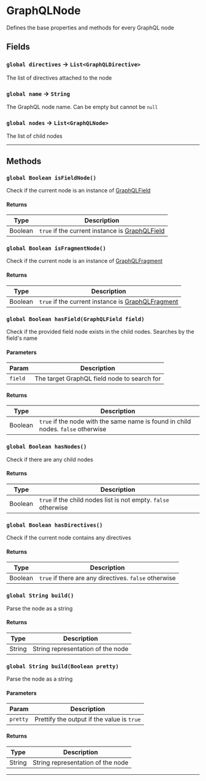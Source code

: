 # GraphQLNode

Defines the base properties and methods for every GraphQL node

## Fields

### `global directives` → `List<GraphQLDirective>`

The list of directives attached to the node

### `global name` → `String`

The GraphQL node name. Can be empty but cannot be `null`

### `global nodes` → `List<GraphQLNode>`

The list of child nodes

---

## Methods

### `global Boolean isFieldNode()`

Check if the current node is an instance of [GraphQLField](/types/Query/GraphQLField.md)

#### Returns

| Type    | Description                                                                    |
| ------- | ------------------------------------------------------------------------------ |
| Boolean | `true` if the current instance is [GraphQLField](/types/Query/GraphQLField.md) |

### `global Boolean isFragmentNode()`

Check if the current node is an instance of [GraphQLFragment](/types/Query/GraphQLFragment.md)

#### Returns

| Type    | Description                                                                          |
| ------- | ------------------------------------------------------------------------------------ |
| Boolean | `true` if the current instance is [GraphQLFragment](/types/Query/GraphQLFragment.md) |

### `global Boolean hasField(GraphQLField field)`

Check if the provided field node exists in the child nodes. Searches by the field's name

#### Parameters

| Param   | Description                                 |
| ------- | ------------------------------------------- |
| `field` | The target GraphQL field node to search for |

#### Returns

| Type    | Description                                                                      |
| ------- | -------------------------------------------------------------------------------- |
| Boolean | `true` if the node with the same name is found in child nodes. `false` otherwise |

### `global Boolean hasNodes()`

Check if there are any child nodes

#### Returns

| Type    | Description                                                    |
| ------- | -------------------------------------------------------------- |
| Boolean | `true` if the child nodes list is not empty. `false` otherwise |

### `global Boolean hasDirectives()`

Check if the current node contains any directives

#### Returns

| Type    | Description                                           |
| ------- | ----------------------------------------------------- |
| Boolean | `true` if there are any directives. `false` otherwise |

### `global String build()`

Parse the node as a string

#### Returns

| Type   | Description                       |
| ------ | --------------------------------- |
| String | String representation of the node |

### `global String build(Boolean pretty)`

Parse the node as a string

#### Parameters

| Param    | Description                                |
| -------- | ------------------------------------------ |
| `pretty` | Prettify the output if the value is `true` |

#### Returns

| Type   | Description                       |
| ------ | --------------------------------- |
| String | String representation of the node |

---
